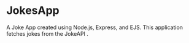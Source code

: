 # JokesApp
A Joke App created using Node.js, Express, and EJS. This application fetches jokes from the JokeAPI .
